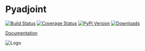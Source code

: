Pyadjoint
=========

[![Build Status](https://travis-ci.org/krischer/pyadjoint.svg?branch=master)](https://travis-ci.org/krischer/pyadjoint) [![Coverage Status](https://img.shields.io/coveralls/krischer/pyadjoint.svg)](https://coveralls.io/r/krischer/pyadjoint) [![PyPI Version](https://pypip.in/v/pyadjoint/badge.svg)](https://pypi.python.org/pypi/pyajoint)
[![Downloads](https://pypip.in/d/pyadjoint/badge.svg)](https://pypi.python.org/pypi/pyadjoint)

[Documentation](http://krischer.github.io/pyadjoint/)

![Logo](http://krischer.github.io/pyadjoint/_static/logo.svg)
